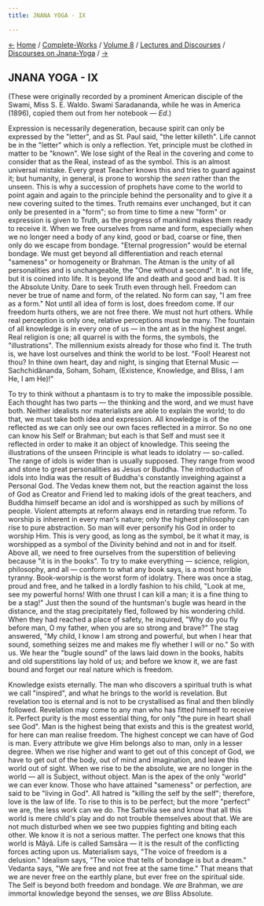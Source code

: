 ```yaml
---
title: JNANA YOGA - IX

---
```

<div>

[←](jnana-yoga_viii.htm) [Home](../../../../index.htm) /
[Complete-Works](../../../complete_works.htm) / [Volume
8](../../volume_8_contents.htm) / [Lectures and
Discourses](../lectures_and_discourses_contents.htm) / [Discourses on
Jnana-Yoga](discourses_on_jnana-yoga_contents.htm)
/ [→](../six_lessons_on_raja-yoga/raja-yoga_i.htm)

  

## JNANA YOGA - IX

(These were originally recorded by a prominent American disciple of the
Swami, Miss S. E. Waldo. Swami Saradananda, while he was in America
(1896), copied them out from her notebook — *Ed*.)

Expression is necessarily degeneration, because spirit can only be
expressed by the "letter", and as St. Paul said, "the letter killeth".
Life cannot be in the "letter" which is only a reflection. Yet,
principle must be clothed in matter to be "known". We lose sight of the
Real in the covering and come to consider that as the Real, instead of
as the symbol. This is an almost universal mistake. Every great Teacher
knows this and tries to guard against it; but humanity, in general, is
prone to worship the *seen* rather than the unseen. This is why a
succession of prophets have come to the world to point again and again
to the principle behind the personality and to give it a new covering
suited to the times. Truth remains ever unchanged, but it can only be
presented in a "form"; so from time to time a new "form" or expression
is given to Truth, as the progress of mankind makes them ready to
receive it. When we free ourselves from name and form, especially when
we no longer need a body of any kind, good or bad, coarse or fine, then
only do we escape from bondage. "Eternal progression" would be eternal
bondage. We must get beyond all differentiation and reach eternal
"sameness" or homogeneity or Brahman. The Atman is the unity of all
personalities and is unchangeable, the "One without a second". It is not
life, but it is coined into life. It is beyond life and death and good
and bad. It is the Absolute Unity. Dare to seek Truth even through hell.
Freedom can never be true of name and form, of the related. No form can
say, "I am free as a form." Not until all idea of form is lost, does
freedom come. If our freedom hurts others, we are not free there. We
must not hurt others. While real perception is only one, relative
perceptions must be many. The fountain of all knowledge is in every one
of us — in the ant as in the highest angel. Real religion is one; all
quarrel is with the forms, the symbols, the "illustrations". The
millennium exists already for those who find it. The truth is, we have
lost ourselves and think the world to be lost. "Fool! Hearest not thou?
In thine own heart, day and night, is singing that Eternal Music —
Sachchidânanda, Soham, Soham, (Existence, Knowledge, and Bliss, I am He,
I am He)!"

To try to think without a phantasm is to try to make the impossible
possible. Each thought has two parts — the thinking and the word, and we
must have both. Neither idealists nor materialists are able to explain
the world; to do that, we must take both idea and expression. All
knowledge is of the reflected as we can only see our own faces reflected
in a mirror. So no one can know his Self or Brahman; but each is that
Self and must see it reflected in order to make it an object of
knowledge. This seeing the illustrations of the unseen Principle is what
leads to idolatry — so-called. The range of idols is wider than is
usually supposed. They range from wood and stone to great personalities
as Jesus or Buddha. The introduction of idols into India was the result
of Buddha's constantly inveighing against a Personal God. The Vedas knew
them not, but the reaction against the loss of God as Creator and Friend
led to making idols of the great teachers, and Buddha himself became an
idol and is worshipped as such by millions of people. Violent attempts
at reform always end in retarding true reform. To worship is inherent in
every man's nature; only the highest philosophy can rise to pure
abstraction. So man will ever personify his God in order to worship Him.
This is very good, as long as the symbol, be it what it may, is
worshipped as a symbol of the Divinity behind and not in and for itself.
Above all, we need to free ourselves from the superstition of believing
because "it is in the books". To try to make everything — science,
religion, philosophy, and all — conform to what any book says, is a most
horrible tyranny. Book-worship is the worst form of idolatry. There was
once a stag, proud and free, and he talked in a lordly fashion to his
child, "Look at me, see my powerful horns! With one thrust I can kill a
man; it is a fine thing to be a stag!" Just then the sound of the
huntsman's bugle was heard in the distance, and the stag precipitately
fled, followed by his wondering child. When they had reached a place of
safety, he inquired, "Why do you fly before man, O my father, when you
are so strong and brave?" The stag answered, "My child, I know I am
strong and powerful, but when I hear that sound, something seizes me and
makes me fly whether I will or no." So with us. We hear the "bugle
sound" of the laws laid down in the books, habits and old superstitions
lay hold of us; and before we know it, we are fast bound and forget our
real nature which is freedom.

Knowledge exists eternally. The man who discovers a spiritual truth is
what we call "inspired", and what he brings to the world is revelation.
But revelation too is eternal and is not to be crystallised as final and
then blindly followed. Revelation may come to any man who has fitted
himself to receive it. Perfect purity is the most essential thing, for
only "the pure in heart shall see God". Man is the highest being that
exists and this is the greatest world, for here can man realise freedom.
The highest concept we can have of God is man. Every attribute we give
Him belongs also to man, only in a lesser degree. When we rise higher
and want to get out of this concept of God, we have to get out of the
body, out of mind and imagination, and leave this world out of sight.
When we rise to be the absolute, we are no longer in the world — all is
Subject, without object. Man is the apex of the only "world" we can ever
know. Those who have attained "sameness" or perfection, are said to be
"living in God". All hatred is "killing the self by the self";
therefore, love is the law of life. To rise to this is to be perfect;
but the more "perfect" we are, the less work can we do. The Sattvika see
and know that all this world is mere child's play and do not trouble
themselves about that. We are not much disturbed when we see two puppies
fighting and biting each other. We know it is not a serious matter. The
perfect one knows that this world is Mâyâ. Life is called Samsâra — it
is the result of the conflicting forces acting upon us. Materialism
says, "The voice of freedom is a delusion." Idealism says, "The voice
that tells of bondage is but a dream." Vedanta says, "We are free and
not free at the same time." That means that we are never free on the
earthly plane, but ever free on the spiritual side. The Self is beyond
both freedom and bondage. We *are* Brahman, we *are* immortal knowledge
beyond the senses, we *are* Bliss Absolute.

</div>
